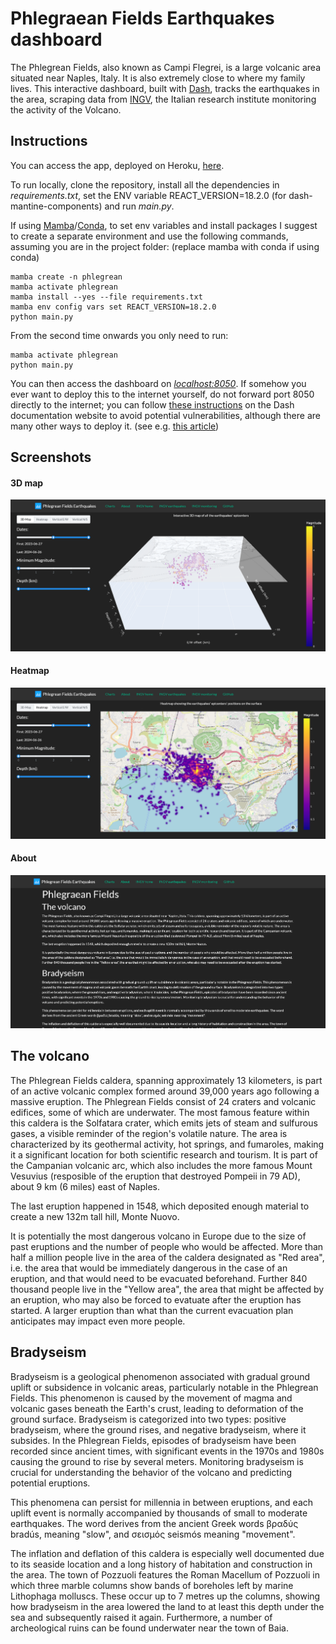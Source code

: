 # Phlegraean Fields Earthquakes dashboard

The Phlegrean Fields, also known as Campi Flegrei, is a large volcanic area situated near Naples, Italy. It is also extremely close to where my family lives. This interactive dashboard, built with [Dash](https://dash.plotly.com/), tracks the earthquakes in the area, scraping data from [INGV](https://www.ingv.it/), the Italian research institute monitoring the activity of the Volcano. 

## Instructions 

You can access the app, deployed on Heroku, [here](https://campiflegrei-644a6eb36dd0.herokuapp.com/).

To run locally, clone the repository, install all the dependencies in *requirements.txt*, set the ENV variable REACT_VERSION=18.2.0 (for dash-mantine-components) and run *main.py*.

If using [Mamba](https://mamba.readthedocs.io/en/latest/installation/mamba-installation.html)/[Conda](https://docs.conda.io/en/latest/), to set env variables and install packages I suggest to create a separate environment and use the following commands, assuming you are in the project folder: (replace mamba with conda if using conda)

    mamba create -n phlegrean
    mamba activate phlegrean 
    mamba install --yes --file requirements.txt
    mamba env config vars set REACT_VERSION=18.2.0
    python main.py
    
From the second time onwards you only need to run:

    mamba activate phlegrean
    python main.py

You can then access the dashboard on *[localhost:8050](http://localhost:8050)*. If somehow you ever want to deploy this to the internet yourself, do not forward port 8050 directly to the internet; you can follow [these instructions](https://dash.plotly.com/deployment) on the Dash documentation website to avoid potential vulnerabilities, although there are many other ways to deploy it. (see e.g. [this article](https://medium.com/@ahossack07/create-and-deploy-plotly-dash-apps-to-the-internet-for-free-49ebca9633da))

## Screenshots

#### 3D map

![3D-view](https://raw.githubusercontent.com/MarcoTamb/Phlegrean-Fields/main/screenshots/3d-view.png)

#### Heatmap

![Heatmap](https://raw.githubusercontent.com/MarcoTamb/Phlegrean-Fields/main/screenshots/heatmap.png)

#### About 

![About](https://raw.githubusercontent.com/MarcoTamb/Phlegrean-Fields/main/screenshots/about.png)

## The volcano

The Phlegrean Fields caldera, spanning approximately 13 kilometers, is part of an active volcanic complex formed around 39,000 years ago following a massive eruption. The Phlegrean Fields consist of 24 craters and volcanic edifices, some of which are underwater. The most famous feature within this caldera is the Solfatara crater, which emits jets of steam and sulfurous gases, a visible reminder of the region's volatile nature. The area is characterized by its geothermal activity, hot springs, and fumaroles, making it a significant location for both scientific research and tourism. It is part of the Campanian volcanic arc, which also includes the more famous Mount Vesuvius (resposible of the eruption that destroyed Pompeii in 79 AD), about 9 km (6 miles) east of Naples. 

The last eruption happened in 1548, which deposited enough material to create a new 132m tall hill, Monte Nuovo. 

It is potentially the most dangerous volcano in Europe due to the size of past eruptions and the number of people who would be affected. 
More than half a million people live in the area of the caldera designated as "Red area", i.e. the area that would be immediately dangerous in the case of an eruption, and that would need to be evacuated beforehand. 
Further 840 thousand people live in the "Yellow area", the area that might be affected by an eruption, who may also be forced to evatuate after the eruption has started. A larger eruption than what than the current evacuation plan anticipates may impact even more people. 

## Bradyseism

Bradyseism is a geological phenomenon associated with gradual ground uplift or subsidence in volcanic areas, particularly notable in the Phlegrean Fields. This phenomenon is caused by the movement of magma and volcanic gases beneath the Earth's crust, leading to deformation of the ground surface. Bradyseism is categorized into two types: positive bradyseism, where the ground rises, and negative bradyseism, where it subsides. In the Phlegrean Fields, episodes of bradyseism have been recorded since ancient times, with significant events in the 1970s and 1980s causing the ground to rise by several meters. Monitoring bradyseism is crucial for understanding the behavior of the volcano and predicting potential eruptions.

This phenomena can persist for millennia in between eruptions, and each uplift event is normally accompanied by thousands of small to moderate earthquakes.
The word derives from the ancient Greek words βραδύς bradús, meaning "slow", and σεισμός seismós meaning "movement". 

The inflation and deflation of this caldera is especially well documented due to its seaside location and a long history of habitation and construction in the area. The town of Pozzuoli features the Roman Macellum of Pozzuoli in which three marble columns show bands of boreholes left by marine Lithophaga molluscs. These occur up to 7 metres up the columns, showing how bradyseism in the area lowered the land to at least this depth under the sea and subsequently raised it again. Furthermore, a number of archeological ruins can be found underwater near the town of Baia.
